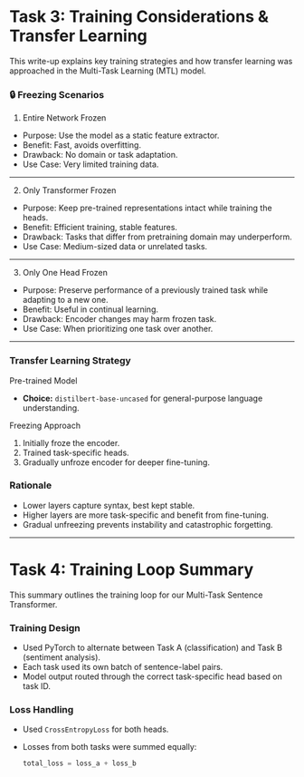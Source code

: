 # Task 3: Training Considerations & Transfer Learning

This write-up explains key training strategies and how transfer learning was approached in the Multi-Task Learning (MTL) model.


### 🔒 Freezing Scenarios

1. Entire Network Frozen
- Purpose: Use the model as a static feature extractor.
- Benefit: Fast, avoids overfitting.
- Drawback: No domain or task adaptation.
- Use Case: Very limited training data.

---

2. Only Transformer Frozen
- Purpose: Keep pre-trained representations intact while training the heads.
- Benefit: Efficient training, stable features.
- Drawback: Tasks that differ from pretraining domain may underperform.
- Use Case: Medium-sized data or unrelated tasks.

---

3. Only One Head Frozen
- Purpose: Preserve performance of a previously trained task while adapting to a new one.
- Benefit: Useful in continual learning.
- Drawback: Encoder changes may harm frozen task.
- Use Case: When prioritizing one task over another.

---

### Transfer Learning Strategy

Pre-trained Model
- **Choice:** `distilbert-base-uncased` for general-purpose language understanding.

Freezing Approach
1. Initially froze the encoder.
2. Trained task-specific heads.
3. Gradually unfroze encoder for deeper fine-tuning.

### Rationale
- Lower layers capture syntax, best kept stable.
- Higher layers are more task-specific and benefit from fine-tuning.
- Gradual unfreezing prevents instability and catastrophic forgetting.

------------------------------------------------------------------------------

# Task 4: Training Loop Summary
This summary outlines the training loop for our Multi-Task Sentence Transformer.


### Training Design
- Used PyTorch to alternate between Task A (classification) and Task B (sentiment analysis).
- Each task used its own batch of sentence-label pairs.
- Model output routed through the correct task-specific head based on task ID.



### Loss Handling
- Used `CrossEntropyLoss` for both heads.
- Losses from both tasks were summed equally:
  
  ```python
  total_loss = loss_a + loss_b
